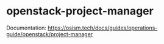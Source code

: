 # openstack-project-manager

Documentation: <https://osism.tech/docs/guides/operations-guide/openstack/project-manager>
